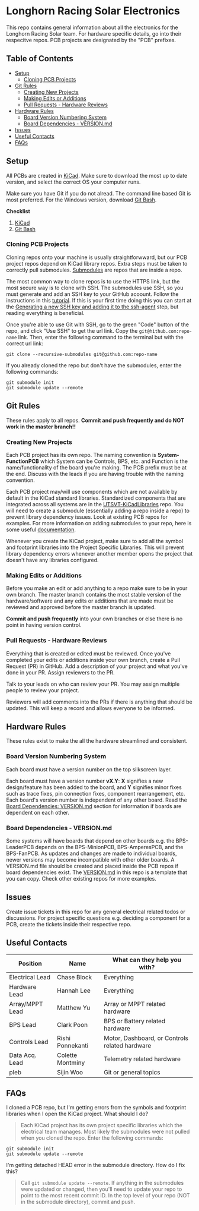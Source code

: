 # Longhorn Racing Solar Electronics
This repo contains general information about all the electronics for the Longhorn Racing Solar team. For hardware specific details, go into their respecitve repos. PCB projects are designated by the "PCB" prefixes.

## Table of Contents
- [Setup](#Setup)
  - [Cloning PCB Projects](#Cloning-PCB-Projects)
- [Git Rules](#Git-Rules)
  - [Creating New Projects](#Creating-New-Projects)
  - [Making Edits or Additions](#Making-Edits-Or-Additions)
  - [Pull Requests - Hardware Reviews](#Pull-Requests---Hardware-Reviews)
- [Hardware Rules](#Hardware-Rules)
  - [Board Version Numbering System](#Board-Version-Numbering-System)
  - [Board Dependencies - VERSION.md](#Board-Dependencies---VERSION.md)
- [Issues](#Issues)
- [Useful Contacts](#Useful-Contacts)
- [FAQs](#FAQs)


## Setup
All PCBs are created in [KiCad](https://kicad-pcb.org/download/). Make sure to download the most up to date version, and select the correct OS your computer runs.

Make sure you have Git if you do not alread. The command line based Git is most preferred. For the Windows version, download [Git Bash](https://gitforwindows.org/).

**Checklist**
1. [KiCad](https://kicad-pcb.org/download/)
2. [Git Bash](https://gitforwindows.org/)

### Cloning PCB Projects
Cloning repos onto your machine is usually straightforwward, but our PCB project repos depend on KiCad library repos. Extra steps must be taken to correctly pull submodules. [Submodules](https://git-scm.com/book/en/v2/Git-Tools-Submodules) are repos that are inside a repo.

The most common way to clone repos is to use the HTTPS link, but the most secure way is to clone with SSH. The submodules use SSH, so you must generate and add an SSH key to your GitHub acoount. Follow the instructions in this [tutorial](https://docs.github.com/en/github/authenticating-to-github/connecting-to-github-with-ssh). If this is your first time doing this you can start at the [Generating a new SSH key and adding it to the ssh-agent](https://docs.github.com/en/github/authenticating-to-github/generating-a-new-ssh-key-and-adding-it-to-the-ssh-agent) step, but reading everything is beneficial.

Once you're able to use Git with SSH, go to the green "Code" button of the repo, and click "Use SSH" to get the url link. Copy the `git@hithub.com:repo-name` link. Then, enter the following command to the terminal but with the correct url link:
```
git clone --recursive-submodules git@github.com:repo-name
```

If you already cloned the repo but don't have the submodules, enter the following commands:
```
git submodule init
git submodule update --remote
```

## Git Rules
These rules apply to all repos. **Commit and push frequently and do NOT work in the master branch!!**

### Creating New Projects
Each PCB project has its own repo. The naming convention is __System-FunctionPCB__ which System can be Controls, BPS, etc. and Function is the name/functionality of the board you're making. The PCB prefix must be at the end. Discuss with the leads if you are having trouble with the naming convention.

Each PCB project may/will use components which are not available by default in the KiCad standard libraries. Standardized components that are integrated across all systems are in the [UTSVT-KiCadLibraries](https://github.com/lhr-solar/UTSVT-KiCadLibraries) repo. You will need to create a submodule (essentially adding a repo inside a repo) to prevent library dependency issues. Look at existing PCB repos for examples. For more information on adding submodules to your repo, here is some useful [documentation](https://git-scm.com/book/en/v2/Git-Tools-Submodules).

Whenever you create the KiCad project, make sure to add all the symbol and footprint libraries into the Project Specific Libraries. This will prevent library dependency errors whenever another member opens the project that doesn't have any libraries configured.

### Making Edits or Additions
Before you make an edit or add anything to a repo make sure to be in your own branch. The master branch contains the most stable version of the hardware/software and any edits or additions that are made must be reviewed and approved before the master branch is updated.

**Commit and push frequently** into your own branches or else there is no point in having version control.

### Pull Requests - Hardware Reviews
Everything that is created or edited must be reviewed. Once you've completed your edits or additions inside your own branch, create a Pull Request (PR) in GitHub. Add a description of your project and what you've done in your PR. Assign reviewers to the PR.

Talk to your leads on who can review your PR. You may assign multiple people to review your project.

Reviewers will add comments into the PRs if there is anything that should be updated. This will keep a record and allows everyone to be informed.

## Hardware Rules
These rules exist to make the all the hardware streamlined and consistent.

### Board Version Numbering System
Each board must have a version number on the top silkscreen layer.

Each board must have a version number **vX.Y**: **X** signifies a new design/feature has been added to the board, and **Y** signifies minor fixes such as trace fixes, pin connection fixes, component rearrangement, etc. Each board's version number is independent of any other board. Read the [Board Dependencies: VERSION.md](#board-dependencies:-version.md) section for information if boards are dependent on each other.

### Board Dependencies - VERSION.md
Some systems will have boards that depend on other boards e.g. the BPS-LeaderPCB depends on the BPS-MinionPCB, BPS-AmperesPCB, and the BPS-FanPCB. As updates and changes are made to individual boards, newer versions may become incompatible with other older boards. A VERSION.md file should be created and placed inside the PCB repos if board dependencies exist. The [VERSION.md](VERSION.md) in this repo is a template that you can copy. Check other existing repos for more examples.

## Issues
Create issue tickets in this repo for any general electrical related todos or discussions. For project specific questions e.g. deciding a component for a PCB, create the tickets inside their respective repo.

## Useful Contacts
| Position | Name | What can they help you with? |
| --- | --- | --- |
| Electrical Lead | Chase Block | Everything |
| Hardware Lead | Hannah Lee | Everything |
| Array/MPPT Lead | Matthew Yu | Array or MPPT related hardware |
| BPS Lead | Clark Poon | BPS or Battery related hardware |
| Controls Lead | Rishi Ponnekanti | Motor, Dashboard, or Controls related  hardware |
| Data Acq. Lead | Colette Montminy | Telemetry related hardware |
| pleb | Sijin Woo | Git or general topics |

## FAQs
I cloned a PCB repo, but I'm getting errors from the symbols and footprint libraries when I open the KiCad project. What should I do?
> Each KiCad project has its own project specific libraries which the electrical team manages. Most likely the submodules were not pulled when you cloned the repo. Enter the following commands:
```
git submodule init
git submodule update --remote
```

I'm getting detached HEAD error in the submodule directory. How do I fix this?
> Call `git submodule update --remote`. If anything in the submodules were updated or changed, then you'll need to update your repo to point to the most recent commit ID. In the top level of your repo (NOT in the submodule directory), commit and push.
